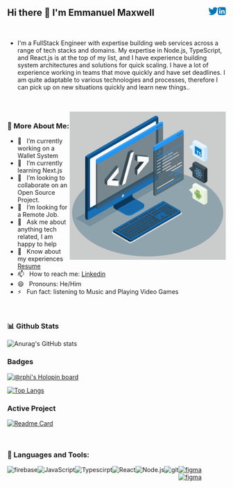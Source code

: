 ## Hi there 👋 I'm Emmanuel Maxwell <a href="https://www.linkedin.com/in/codehouze/"><img align="right" src="https://github.com/Codehouze/Codehouze/blob/main/assets/linkedin.svg" height="18px" /></a><a href="https://twitter.com/codehouze" align="right"><img align="right"  src="https://github.com/Codehouze/Codehouze/blob/main/assets/twitter.svg" height="18px" />
</a>
<br>

- I'm a FullStack Engineer with expertise building web services across a range of tech stacks and domains. My expertise in Node.js, TypeScript, and React.js is at the top of my list, and I have experience building system architectures and solutions for quick scaling. I have a lot of experience working in teams that move quickly and have set deadlines. I am quite adaptable to various technologies and processes, therefore I can pick up on new situations quickly and learn new things..
<br>
<br>
<img align="right" alt="GIF" src="https://github.com/Codehouze/Codehouze/blob/main/techstack.gif" width="360px" border-radius="20px" />

### 🧐 More About Me:

- 🔭 &nbsp; I’m currently working on a Wallet System
- 🌱 &nbsp; I’m currently learning Next.js
- 👯 &nbsp; I’m looking to collaborate on an Open Source Project.
- 🤔 &nbsp; I’m looking for a Remote Job.
- 💬 &nbsp; Ask me about anything tech related, I am happy to help
- 📄 &nbsp; Know about my experiences <a href="https://docs.google.com/document/d/14bFbkIxzov7quUatSd0PFQFh-nxHrlU9YYOmUWxmaq0/edit?usp=sharing"/>Resume</a>
- 📫 &nbsp; How to reach me: <a href="https://www.linkedin.com/in/codehouze/"/>Linkedin</a>
- 😄 &nbsp; Pronouns: He/Him
- ⚡ &nbsp; Fun fact: listening to Music and Playing Video Games

<br>

### 📊 Github Stats
![Anurag's GitHub stats](https://github-readme-stats.vercel.app/api?username=codehouze&show_icons=true&theme=radical)

### Badges
[![@rphi's Holopin board](holopin.me/codehouze)](https://holopin.io/@codehouze)

[![Top Langs](https://github-readme-stats.vercel.app/api/top-langs/?username=codehouze&layout=compact)](https://github.com/codehouze/github-readme-stats)

### Active Project
[![Readme Card](https://github-readme-stats.vercel.app/api/pin/?username=codehouze&repo=Feedback-App)](https://github.com/Codehouze/Feedback-App)
   
<br>

### 🔨 Languages and Tools:
<a href="https://firebase.google.com/" target="_blank"> <img align="left" src="https://raw.githubusercontent.com/rahul-jha98/github_readme_icons/main/language_and_tools/square/firebase/firebase.svg" alt="firebase" height ="42px"/> </a>
<a href="https://developer.mozilla.org/en-US/docs/Web/JavaScript" target="_blank"> <img align="left" alt="JavaScript" height ="42px"  src="https://raw.githubusercontent.com/rahul-jha98/github_readme_icons/main/language_and_tools/square/javascript/javascript.svg"> </a>
<a href="https://www.typescriptlang.org/" target="_blank"><img align="left" alt="Typescirpt" height ="42px" src="https://raw.githubusercontent.com/rahul-jha98/github_readme_icons/main/language_and_tools/square/typescript/typescript.svg"></a>
<a href="https://reactjs.org/" target="_blank"> <img align="left" alt="React" height ="42px" src="https://raw.githubusercontent.com/rahul-jha98/github_readme_icons/main/language_and_tools/square/react/react.svg"></a>
<a href="https://nodejs.org" target="_blank"><img align="left" alt="Node.js" height ="42px" src="https://raw.githubusercontent.com/rahul-jha98/github_readme_icons/main/language_and_tools/square/node/node.svg"></a>
<a href="https://git-scm.com/" target="_blank"> <img src="https://raw.githubusercontent.com/rahul-jha98/github_readme_icons/main/language_and_tools/square/git-scm/git-scm.svg" align="left" alt="git" height='42px'/> </a>
<a href="https://www.docker.com/" target="_blank"> <img src="https://cdn.worldvectorlogo.com/logos/docker-3.svg" alt="figma" height='42px'/> </a>
<a href="https://www.docker.com/" target="_blank"> <img src="https://www.logo.wine/a/logo/Solidity/Solidity-Logo.wine.svg" alt="figma" height='42px'/> </a>


<br>
